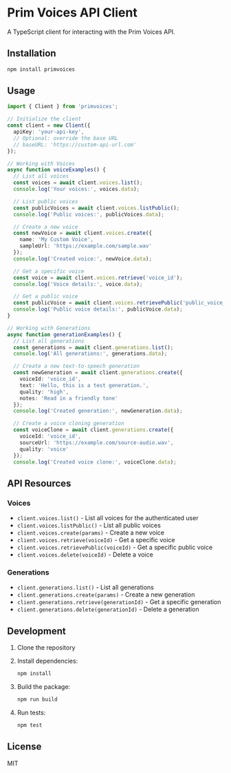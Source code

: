 # Prim Voices API Client

A TypeScript client for interacting with the Prim Voices API.

## Installation

```bash
npm install primvoices
```

## Usage

```typescript
import { Client } from 'primvoices';

// Initialize the client
const client = new Client({
  apiKey: 'your-api-key',
  // Optional: override the base URL
  // baseURL: 'https://custom-api-url.com'
});

// Working with Voices
async function voiceExamples() {
  // List all voices
  const voices = await client.voices.list();
  console.log('Your voices:', voices.data);

  // List public voices
  const publicVoices = await client.voices.listPublic();
  console.log('Public voices:', publicVoices.data);

  // Create a new voice
  const newVoice = await client.voices.create({
    name: 'My Custom Voice',
    sampleUrl: 'https://example.com/sample.wav'
  });
  console.log('Created voice:', newVoice.data);

  // Get a specific voice
  const voice = await client.voices.retrieve('voice_id');
  console.log('Voice details:', voice.data);

  // Get a public voice
  const publicVoice = await client.voices.retrievePublic('public_voice_id');
  console.log('Public voice details:', publicVoice.data);
}

// Working with Generations
async function generationExamples() {
  // List all generations
  const generations = await client.generations.list();
  console.log('All generations:', generations.data);

  // Create a new text-to-speech generation
  const newGeneration = await client.generations.create({
    voiceId: 'voice_id',
    text: 'Hello, this is a test generation.',
    quality: 'high',
    notes: 'Read in a friendly tone'
  });
  console.log('Created generation:', newGeneration.data);

  // Create a voice cloning generation
  const voiceClone = await client.generations.create({
    voiceId: 'voice_id',
    sourceUrl: 'https://example.com/source-audio.wav',
    quality: 'voice'
  });
  console.log('Created voice clone:', voiceClone.data);
```

## API Resources

### Voices

- `client.voices.list()` - List all voices for the authenticated user
- `client.voices.listPublic()` - List all public voices
- `client.voices.create(params)` - Create a new voice
- `client.voices.retrieve(voiceId)` - Get a specific voice
- `client.voices.retrievePublic(voiceId)` - Get a specific public voice
- `client.voices.delete(voiceId)` - Delete a voice

### Generations

- `client.generations.list()` - List all generations
- `client.generations.create(params)` - Create a new generation
- `client.generations.retrieve(generationId)` - Get a specific generation
- `client.generations.delete(generationId)` - Delete a generation

## Development

1. Clone the repository

2. Install dependencies:
   ```bash
   npm install
   ```

3. Build the package:
   ```bash
   npm run build
   ```

4. Run tests:
   ```bash
   npm test
   ```

## License

MIT 
